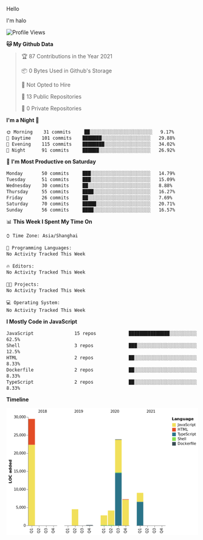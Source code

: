 Hello

I'm halo 
<!--START_SECTION:waka-->
![Profile Views](http://img.shields.io/badge/Profile%20Views-0-blue)

**🐱 My Github Data** 

> 🏆 87 Contributions in the Year 2021
 > 
> 📦 0 Bytes Used in Github's Storage 
 > 
> 🚫 Not Opted to Hire
 > 
> 📜 13 Public Repositories 
 > 
> 🔑 0 Private Repositories  
 > 
**I'm a Night 🦉** 

```text
🌞 Morning    31 commits     ██░░░░░░░░░░░░░░░░░░░░░░░   9.17% 
🌆 Daytime    101 commits    ███████░░░░░░░░░░░░░░░░░░   29.88% 
🌃 Evening    115 commits    ████████░░░░░░░░░░░░░░░░░   34.02% 
🌙 Night      91 commits     ██████░░░░░░░░░░░░░░░░░░░   26.92%

```
📅 **I'm Most Productive on Saturday** 

```text
Monday       50 commits     ███░░░░░░░░░░░░░░░░░░░░░░   14.79% 
Tuesday      51 commits     ███░░░░░░░░░░░░░░░░░░░░░░   15.09% 
Wednesday    30 commits     ██░░░░░░░░░░░░░░░░░░░░░░░   8.88% 
Thursday     55 commits     ████░░░░░░░░░░░░░░░░░░░░░   16.27% 
Friday       26 commits     ██░░░░░░░░░░░░░░░░░░░░░░░   7.69% 
Saturday     70 commits     █████░░░░░░░░░░░░░░░░░░░░   20.71% 
Sunday       56 commits     ████░░░░░░░░░░░░░░░░░░░░░   16.57%

```


📊 **This Week I Spent My Time On** 

```text
⌚︎ Time Zone: Asia/Shanghai

💬 Programming Languages: 
No Activity Tracked This Week

🔥 Editors: 
No Activity Tracked This Week

🐱‍💻 Projects: 
No Activity Tracked This Week

💻 Operating System: 
No Activity Tracked This Week

```

**I Mostly Code in JavaScript** 

```text
JavaScript               15 repos            ███████████████░░░░░░░░░░   62.5% 
Shell                    3 repos             ███░░░░░░░░░░░░░░░░░░░░░░   12.5% 
HTML                     2 repos             ██░░░░░░░░░░░░░░░░░░░░░░░   8.33% 
Dockerfile               2 repos             ██░░░░░░░░░░░░░░░░░░░░░░░   8.33% 
TypeScript               2 repos             ██░░░░░░░░░░░░░░░░░░░░░░░   8.33%

```


**Timeline**

![Chart not found](https://raw.githubusercontent.com/haloislet/haloislet/master/charts/bar_graph.png) 


<!--END_SECTION:waka-->


<!--[![haloislet's github stats](https://github-readme-stats.vercel.app/api?username=haloislet)](https://github.com/haloislet)-->
